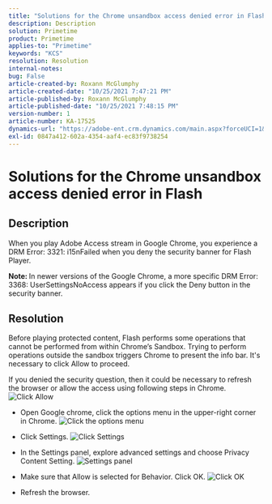 ```yaml
---
title: "Solutions for the Chrome unsandbox access denied error in Flash"
description: Description
solution: Primetime
product: Primetime
applies-to: "Primetime"
keywords: "KCS"
resolution: Resolution
internal-notes: 
bug: False
article-created-by: Roxann McGlumphy
article-created-date: "10/25/2021 7:47:21 PM"
article-published-by: Roxann McGlumphy
article-published-date: "10/25/2021 7:48:15 PM"
version-number: 1
article-number: KA-17525
dynamics-url: "https://adobe-ent.crm.dynamics.com/main.aspx?forceUCI=1&pagetype=entityrecord&etn=knowledgearticle&id=6a57365a-cc35-ec11-b6e6-000d3a3485ea"
exl-id: 0847a412-602a-4354-aaf4-ec83f9738254
---
```

# Solutions for the Chrome unsandbox access denied error in Flash

## Description


When you play Adobe Access stream in Google Chrome, you experience a DRM Error: 3321: i15nFailed when you deny the security banner for Flash Player.

<b>Note: </b>In newer versions of the Google Chrome, a more specific DRM Error: 3368: UserSettingsNoAccess appears if you click the Deny button in the security banner.


## Resolution


Before playing protected content, Flash performs some operations that cannot be performed from within Chrome’s Sandbox. Trying to perform operations outside the sandbox triggers Chrome to present the info bar. It's necessary to click Allow to proceed.

If you denied the security question, then it could be necessary to refresh the browser or allow the access using following steps in Chrome.
![Click Allow](https://helpx.adobe.com/content/dam/help/en/adobe-access/kb/error-3321/jcr%3acontent/main-pars/image/chrome_infobar.png "Click Allow")
- Open Google chrome, click the options menu in the upper-right corner in Chrome.
![Click the options menu](https://helpx.adobe.com/content/dam/help/en/adobe-access/kb/error-3321/jcr%3acontent/main-pars/procedure/proc_par/step_0/step_par/image/setting_menu.png "Click the options menu")


- Click Settings.
![Click Settings](https://helpx.adobe.com/content/dam/help/en/adobe-access/kb/error-3321/jcr%3acontent/main-pars/procedure/proc_par/step_1/step_par/image/3.jpg "Click Settings")


- In the Settings panel, explore advanced settings and choose Privacy  Content Setting.
![Settings panel](https://helpx.adobe.com/content/dam/help/en/adobe-access/kb/error-3321/jcr%3acontent/main-pars/procedure/proc_par/step_2/step_par/image/5.jpg "Settings panel")


- Make sure that Allow is selected for Behavior. Click OK.
![Click OK](https://helpx.adobe.com/content/dam/help/en/adobe-access/kb/error-3321/jcr%3acontent/main-pars/procedure/proc_par/step_3/step_par/image/unsandbox_settings.png "Click OK")


- Refresh the browser.





<br><br>
